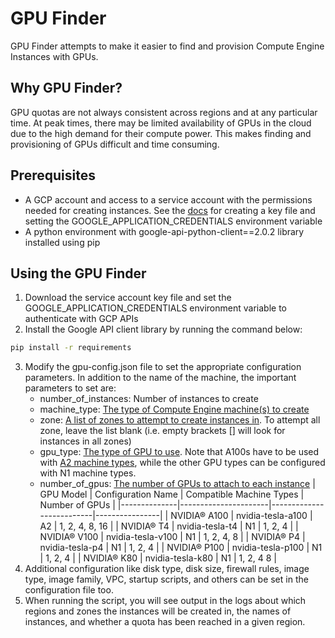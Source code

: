 # GPU Finder

GPU Finder attempts to make it easier to find and provision Compute Engine Instances with GPUs.

## Why GPU Finder?

GPU quotas are not always consistent across regions and at any particular time. At peak times, there may be limited availability of GPUs in the cloud due to the high demand for their compute power. This makes finding and provisioning of GPUs difficult and time consuming.

## Prerequisites

* A GCP account and access to a service account with the permissions needed for creating instances. See the [docs](https://cloud.google.com/docs/authentication/production#passing_variable) for creating a key file and setting the GOOGLE_APPLICATION_CREDENTIALS environment variable
* A python environment with google-api-python-client==2.0.2 library installed using pip

## Using the GPU Finder

1. Download the service account key file and set the GOOGLE_APPLICATION_CREDENTIALS environment variable to authenticate with GCP APIs
2. Install the Google API client library by running the command below:
```bash
pip install -r requirements
```` 
3. Modify the gpu-config.json file to set the appropriate configuration parameters. In addition to the name of the machine, the important parameters to set are:
    * number_of_instances: Number of instances to create
    * machine_type: [The type of Compute Engine machine(s) to create](https://cloud.google.com/compute/docs/machine-types)
    * zone: [A list of zones to attempt to create instances in](https://cloud.google.com/compute/docs/regions-zones). To attempt all zone, leave the list blank (i.e. empty brackets [] will look for instances in all zones)
    * gpu_type: [The type of GPU to use](https://cloud.google.com/compute/docs/gpus). Note that A100s have to be used with [A2 machine types](https://cloud.google.com/compute/docs/gpus/create-vm-with-gpus#examples-add-gpu-a100), while the other GPU types can be configured with N1 machine types.
    * number_of_gpus: [The number of GPUs to attach to each instance](https://cloud.google.com/compute/docs/gpus)
   | GPU Model    | Configuration Name   | Compatible Machine Types | Number of GPUs |
   |--------------|----------------------|--------------------------|----------------|
   | NVIDIA® A100 | nvidia-tesla-a100    | A2                       | 1, 2, 4, 8, 16 |
   | NVIDIA® T4   | nvidia-tesla-t4      | N1                       | 1, 2, 4        |
   | NVIDIA® V100 | nvidia-tesla-v100    | N1                       | 1, 2, 4, 8     |
   | NVIDIA® P4   | nvidia-tesla-p4      | N1                       | 1, 2, 4        |
   | NVIDIA® P100 | nvidia-tesla-p100    | N1                       | 1, 2, 4        |
   | NVIDIA® K80  | nvidia-tesla-k80     | N1                       | 1, 2, 4 8      |
4. Additional configuration like disk type, disk size, firewall rules, image type, image family, VPC, startup scripts, and others can be set in the configuration file too.
5. When running the script, you will see output in the logs about which regions and zones the instances will be created in, the names of instances, and whether a quota has been reached in a given region.


